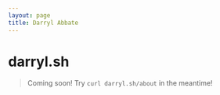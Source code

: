 ```yaml
---
layout: page
title: Darryl Abbate
---
```

# darryl.sh

> Coming soon! Try `curl darryl.sh/about` in the meantime!